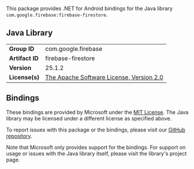 This package provides .NET for Android bindings for the Java library `com.google.firebase:firebase-firestore`.

## Java Library

| | |
|-|-|
| **Group ID** | com.google.firebase |
| **Artifact ID** | firebase-firestore |
| **Version** | 25.1.2 |
| **License(s)** | [The Apache Software License, Version 2.0](http://www.apache.org/licenses/LICENSE-2.0.txt) |

## Bindings

These bindings are provided by Microsoft under the [MIT License](https://opensource.org/licenses/MIT). The Java
library may be licensed under a different license as specified above.

To report issues with this package or the bindings, please visit our [GitHub repository](https://aka.ms/android-libraries).

Note that Microsoft only provides support for the bindings. For support on
usage or issues with the Java library itself, please visit the library's project page.
